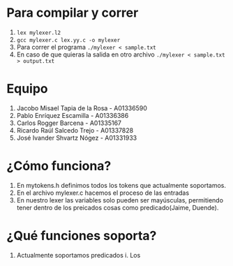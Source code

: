 # Para compilar y correr
1. `lex mylexer.l2`
2. `gcc mylexer.c lex.yy.c -o mylexer`
3. Para correr el programa `./mylexer < sample.txt`
4. En caso de que quieras la salida en otro archivo `./mylexer < sample.txt > output.txt`

# Equipo
1. Jacobo Misael Tapia de la Rosa - A01336590
2. Pablo Enríquez Escamilla - A01336386
3. Carlos Rogger Barcena - A01335167
4. Ricardo Raúl Salcedo Trejo - A01337828
5. José Ivander Shvartz Nógez - A01331933

# ¿Cómo funciona?
1. En mytokens.h definimos todos los tokens que actualmente soportamos.
2. En el archivo mylexer.c hacemos el proceso de las entradas
3. En nuestro lexer las variables solo pueden ser mayúsculas, permitiendo tener dentro
de los preicados cosas como predicado(Jaime, Duende).

# ¿Qué funciones soporta?
1. Actualmente soportamos predicados
    i. Los
